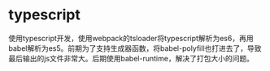 # typescript
使用typescript开发，使用webpack的tsloader将typescript解析为es6，再用babel解析为es5。前期为了支持生成器函数，将babel-polyfill也打进去了，导致最后输出的js文件非常大。后期使用babel-runtime，解决了打包大小的问题。
